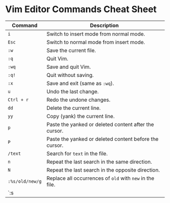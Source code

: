 # Vim Editor Commands Cheat Sheet

| **Command**         | **Description**                                                                 |
|----------------------|---------------------------------------------------------------------------------|
| `i`                 | Switch to insert mode from normal mode.                                        |
| `Esc`               | Switch to normal mode from insert mode.                                        |
| `:w`                | Save the current file.                                                        |
| `:q`                | Quit Vim.                                                                     |
| `:wq`               | Save and quit Vim.                                                            |
| `:q!`               | Quit without saving.                                                          |
| `:x`                | Save and exit (same as `:wq`).                                                |
| `u`                 | Undo the last change.                                                         |
| `Ctrl + r`          | Redo the undone changes.                                                      |
| `dd`                | Delete the current line.                                                      |
| `yy`                | Copy (yank) the current line.                                                 |
| `p`                 | Paste the yanked or deleted content after the cursor.                         |
| `P`                 | Paste the yanked or deleted content before the cursor.                        |
| `/text`             | Search for `text` in the file.                                                |
| `n`                 | Repeat the last search in the same direction.                                 |
| `N`                 | Repeat the last search in the opposite direction.                             |
| `:%s/old/new/g`     | Replace all occurrences of `old` with `new` in the file.                      |
| `:s
